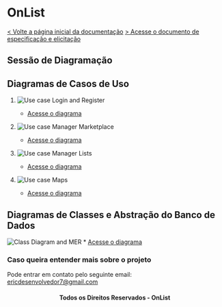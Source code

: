# OnList

[< Volte a página inicial da documentação](https://github.com/OnList-Group-Enterprise/documentation)
[> Acesse o documento de especificação e elicitação](https://github.com/OnList-Group-Enterprise/documentation/blob/main/document/Documento%20de%20Requisitos%20e%20Especifica%C3%A7%C3%B5es%20-%20Desenvolvimento%20para%20Dispositivos%20M%C3%B3veis%20-%20On%20List.pdf)

## Sessão de Diagramação

## Diagramas de Casos de Uso

1. ![Use case Login and Register](https://github.com/OnList-Group-Enterprise/documentation/blob/main/diagrams/use-case/UseCase%20Login%20e%20Cadastro.jpg)
    * [Acesse o diagrama](https://github.com/OnList-Group-Enterprise/documentation/blob/main/diagrams/use-case/UseCase%20Login%20e%20Cadastro.jpg)

2. ![Use case Manager Marketplace](https://github.com/OnList-Group-Enterprise/documentation/blob/main/diagrams/use-case/UseCase%20Gerencia%20de%20Mercados.jpg)
    * [Acesse o diagrama](https://github.com/OnList-Group-Enterprise/documentation/blob/main/diagrams/use-case/UseCase%20Gerencia%20de%20Mercados.jpg)

3. ![Use case Manager Lists](https://github.com/OnList-Group-Enterprise/documentation/blob/main/diagrams/use-case/UseCase%20Gerencia%20Listas.jpg)
    * [Acesse o diagrama](https://github.com/OnList-Group-Enterprise/documentation/blob/main/diagrams/use-case/UseCase%20Gerencia%20Listas.jpg)


4. ![Use case Maps](https://github.com/OnList-Group-Enterprise/documentation/blob/main/diagrams/use-case/UseCase%20Mapas.jpg)
    * [Acesse o diagrama](https://github.com/OnList-Group-Enterprise/documentation/blob/main/diagrams/use-case/UseCase%20Mapas.jpg)

## Diagramas de Classes e Abstração do Banco de Dados

![Class Diagram and MER](https://github.com/OnList-Group-Enterprise/documentation/blob/main/diagrams/class/Class%20Onlist.jpg)
    * [Acesse o diagrama](https://github.com/OnList-Group-Enterprise/documentation/blob/main/diagrams/class/Class%20Onlist.jpg)

### Caso queira entender mais sobre o projeto

Pode entrar em contato pelo seguinte email: ericdesenvolvedor7@gmail.com

<h4 align="center">
    Todos os Direitos Reservados - OnList
</h4>
